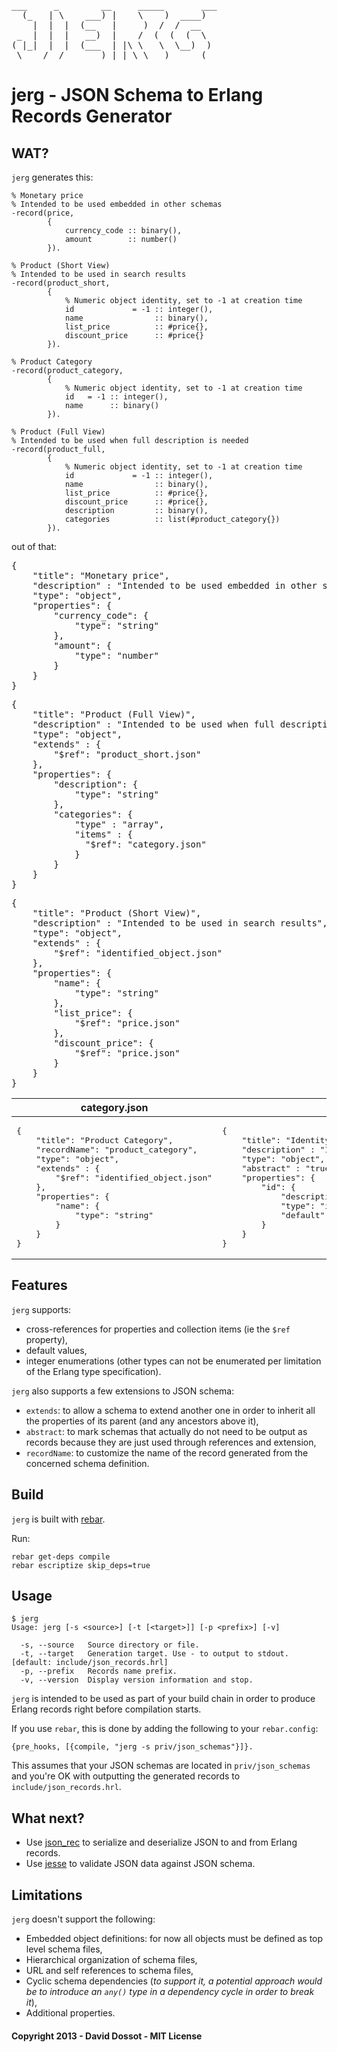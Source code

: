<pre>
___     _        __     _____       ___
  (_   | \    ___) |    \    )  ____)  
    |  |  |  (__   |     )  /  /  __   
 _  |  |  |   __)  |    /  (  (  (  \  
( |_|  |  |  (___  | |\ \   \  \__)  ) 
_\    /__/       )_| |_\ \___)      (__
</pre>

# jerg - JSON Schema to Erlang Records Generator

## WAT?

`jerg` generates this:

    % Monetary price
    % Intended to be used embedded in other schemas
    -record(price,
            {
                currency_code :: binary(),
                amount        :: number()
            }).
    
    % Product (Short View)
    % Intended to be used in search results
    -record(product_short,
            {
                % Numeric object identity, set to -1 at creation time
                id             = -1 :: integer(),
                name                :: binary(),
                list_price          :: #price{},
                discount_price      :: #price{}
            }).
    
    % Product Category
    -record(product_category,
            {
                % Numeric object identity, set to -1 at creation time
                id   = -1 :: integer(),
                name      :: binary()
            }).
    
    % Product (Full View)
    % Intended to be used when full description is needed
    -record(product_full,
            {
                % Numeric object identity, set to -1 at creation time
                id             = -1 :: integer(),
                name                :: binary(),
                list_price          :: #price{},
                discount_price      :: #price{},
                description         :: binary(),
                categories          :: list(#product_category{})
            }).

out of that:

<TABLE>
<THEAD>
<TR><TH>category.json</TH><TH>identified_object.json</TH><TH>price.json</TH><TH>product_full.json</TH><TH>product_short.json</TH></TR>
</THEAD>
<TBODY>
<TR>
 <TD>
  <PRE>{
    "title": "Product Category",
    "recordName": "product_category",
    "type": "object",
    "extends" : {
        "$ref": "identified_object.json"
    },
    "properties": {
        "name": {
            "type": "string"
        }
    }
}</PRE>
 </TD>
 <TD>
  <PRE>{
    "title": "Identity field for all objects",
    "description" : "Intended to be extended by identified objects",
    "type": "object",
    "abstract" : "true",
    "properties": {
        "id": {
            "description" : "Numeric object identity, set to -1 at creation time",
            "type": "integer",
            "default" : -1
        }
    }
}</PRE>
 </TD
 <TD>
  <PRE>{
    "title": "Monetary price",
    "description" : "Intended to be used embedded in other schemas",
    "type": "object",
    "properties": {
        "currency_code": {
            "type": "string"
        },
        "amount": {
            "type": "number"
        }
    }
}</PRE>
 </TD
 <TD>
  <PRE>{
    "title": "Product (Full View)",
    "description" : "Intended to be used when full description is needed",
    "type": "object",
    "extends" : {
        "$ref": "product_short.json"
    },
    "properties": {
        "description": {
            "type": "string"
        },
        "categories": {
            "type" : "array",
            "items" : {
              "$ref": "category.json"
            }
        }
    }
}</PRE>
 </TD
 <TD>
  <PRE>{
    "title": "Product (Short View)",
    "description" : "Intended to be used in search results",
    "type": "object",
    "extends" : {
        "$ref": "identified_object.json"
    },
    "properties": {
        "name": {
            "type": "string"
        },
        "list_price": {
            "$ref": "price.json"
        },
        "discount_price": {
            "$ref": "price.json"
        }
    }
}</PRE>
 </TD
</TR>
</TBODY>
</TABLE>

## Features

`jerg` supports:

- cross-references for properties and collection items (ie the `$ref` property),
- default values,
- integer enumerations (other types can not be enumerated per limitation of the Erlang type specification).

`jerg` also supports a few extensions to JSON schema:

- `extends`: to allow a schema to extend another one in order to inherit all the properties of its parent (and any ancestors above it),
- `abstract`: to mark schemas that actually do not need to be output as records because they are just used through references and extension,
- `recordName`: to customize the name of the record generated from the concerned schema definition.


## Build

`jerg` is built with [rebar](https://github.com/basho/rebar).

Run:

    rebar get-deps compile
    rebar escriptize skip_deps=true


## Usage

    $ jerg
    Usage: jerg [-s <source>] [-t [<target>]] [-p <prefix>] [-v]
    
      -s, --source   Source directory or file.
      -t, --target   Generation target. Use - to output to stdout. [default: include/json_records.hrl]
      -p, --prefix   Records name prefix.
      -v, --version  Display version information and stop.

`jerg` is intended to be used as part of your build chain in order to produce Erlang records right before compilation starts.

If you use `rebar`, this is done by adding the following to your `rebar.config`:

    {pre_hooks, [{compile, "jerg -s priv/json_schemas"}]}.

This assumes that your JSON schemas are located in `priv/json_schemas` and you're OK with outputting the generated records to `include/json_records.hrl`.


## What next?

- Use [json_rec](https://github.com/justinkirby/json_rec) to serialize and deserialize JSON to and from Erlang records.
- Use [jesse](https://github.com/klarna/jesse) to validate JSON data against JSON schema.

## Limitations

`jerg` doesn't support the following:

- Embedded object definitions: for now all objects must be defined as top level schema files, 
- Hierarchical organization of schema files,
- URL and self references to schema files,
- Cyclic schema dependencies (_to support it, a potential approach would be to introduce an `any()` type in a dependency cycle in order to break it_),
- Additional properties.


#### Copyright 2013 - David Dossot - MIT License